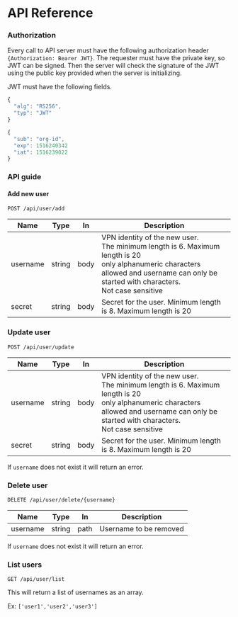 # API Reference

### Authorization

Every call to API server must have the following authorization header  `{Authorization: Bearer JWT}`. The requester must have the private key, so JWT can be signed. Then the server will check the signature of the JWT using the public key provided when the server is initializing.

JWT must have the following fields.
```js
{
  "alg": "RS256",
  "typ": "JWT"
}

{
  "sub": "org-id",
  "exp": 1516240342
  "iat": 1516239022
}
```
### API guide

#### Add new user

`POST /api/user/add`

| Name     | Type   | In   | Description                                                                                                                                                                                     |
|----------|--------|------|-------------------------------------------------------------------------------------------------------------------------------------------------------------------------------------------------|
| username | string | body | VPN identity of the new user. <br>The minimum length is 6. Maximum length is 20<br>only alphanumeric characters allowed and username can only be started with characters.<br>Not case sensitive |
| secret   | string | body | Secret for the user. Minimum length is 8. Maximum length is 20                                                                                                                                  |


### Update user

`POST /api/user/update`

| Name     | Type   | In   | Description                                                                                                                                                                                     |
|----------|--------|------|-------------------------------------------------------------------------------------------------------------------------------------------------------------------------------------------------|
| username | string | body | VPN identity of the new user. <br>The minimum length is 6. Maximum length is 20<br>only alphanumeric characters allowed and username can only be started with characters.<br>Not case sensitive |
| secret   | string | body | Secret for the user. Minimum length is 8. Maximum length is 20                                                                                                                                  |

If `username` does not exist it will return an error.

### Delete user

`DELETE /api/user/delete/{username}`

| Name     | Type   | In   | Description            |
|----------|--------|------|------------------------|
| username | string | path | Username to be removed |

If `username` does not exist it will return an error.

### List users

`GET /api/user/list`

This will return a list of usernames as an array.

Ex: `['user1','user2','user3']`


